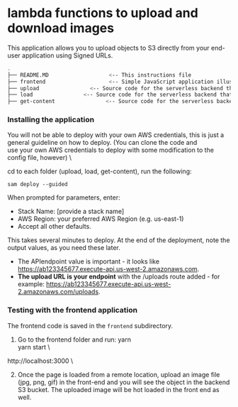 # lambda functions to upload and download images

This application allows you to upload objects to S3 directly from your end-user application using Signed URLs.

```bash
.
├── README.MD                   <-- This instructions file
├── frontend                    <-- Simple JavaScript application illustrating upload
├── upload                <-- Source code for the serverless backend that has a lambda function to allow uploading an image directly into an S3 bucket
├── load                <-- Source code for the serverless backend that has a lambda function to allow fetching of all objects from a S3 bucket
├── get-content                <-- Source code for the serverless backend that has a lambda function to allow downloading content of an image from a S3 bucket
```

### Installing the application

You will not be able to deploy with your own AWS credentials, this is just a general guideline on how to deploy. (You can clone the code and \
use your own AWS credentials to deploy with some modification to the config file, however) \

cd to each folder (upload, load, get-content), run the following:
```
sam deploy --guided
```

When prompted for parameters, enter:
- Stack Name: [provide a stack name]
- AWS Region: your preferred AWS Region (e.g. us-east-1)
- Accept all other defaults.

This takes several minutes to deploy. At the end of the deployment, note the output values, as you need these later.

- The APIendpoint value is important - it looks like https://ab123345677.execute-api.us-west-2.amazonaws.com.
- **The upload URL is your endpoint** with the /uploads route added - for example: https://ab123345677.execute-api.us-west-2.amazonaws.com/uploads.

### Testing with the frontend application

The frontend code is saved in the `frontend` subdirectory.

1. Go to the frontend folder and run:
yarn \
yarn start \

http://localhost:3000 \

2. Once the page is loaded from a remote location, upload an image file (jpg, png, gif) in the front-end and you will see the object in the backend S3 bucket. The uploaded image will be hot loaded in the front end as well.
